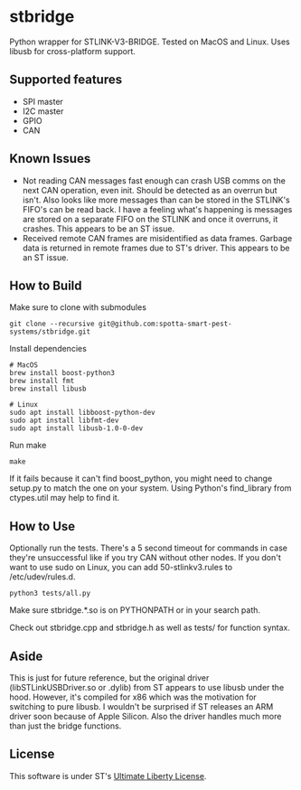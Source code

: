 # stbridge

Python wrapper for STLINK-V3-BRIDGE. Tested on MacOS and Linux. Uses libusb for cross-platform support.

## Supported features
* SPI master
* I2C master
* GPIO
* CAN

## Known Issues
* Not reading CAN messages fast enough can crash USB comms on the next CAN operation, even init. Should be detected as an overrun but isn't. Also looks like more messages than can be stored in the STLINK's FIFO's can be read back. I have a feeling what's happening is messages are stored on a separate FIFO on the STLINK and once it overruns, it crashes. This appears to be an ST issue.
* Received remote CAN frames are misidentified as data frames. Garbage data is returned in remote frames due to ST's driver. This appears to be an ST issue.

## How to Build

Make sure to clone with submodules

	git clone --recursive git@github.com:spotta-smart-pest-systems/stbridge.git

Install dependencies

	# MacOS
	brew install boost-python3
	brew install fmt
	brew install libusb

	# Linux
	sudo apt install libboost-python-dev
	sudo apt install libfmt-dev
	sudo apt install libusb-1.0-0-dev

Run make

	make

If it fails because it can't find boost_python, you might need to change setup.py to match the one on your system. Using Python's find\_library from ctypes.util may help to find it.

## How to Use

Optionally run the tests. There's a 5 second timeout for commands in case they're unsuccessful like if you try CAN without other nodes. If you don't want to use sudo on Linux, you can add 50-stlinkv3.rules to /etc/udev/rules.d.

	python3 tests/all.py

Make sure stbridge.\*.so is on PYTHONPATH or in your search path.

Check out stbridge.cpp and stbridge.h as well as tests/ for function syntax.

## Aside

This is just for future reference, but the original driver (libSTLinkUSBDriver.so or .dylib) from ST appears to use libusb under the hood. However, it's compiled for x86 which was the motivation for switching to pure libusb. I wouldn't be surprised if ST releases an ARM driver soon because of Apple Silicon. Also the driver handles much more than just the bridge functions.

## License

This software is under ST's [Ultimate Liberty License](https://www.st.com/content/ccc/resource/legal/legal_agreement/license_agreement/group0/87/0c/3d/ad/0a/ba/44/26/DM00216740/files/DM00216740.pdf/jcr:content/translations/en.DM00216740.pdf).
